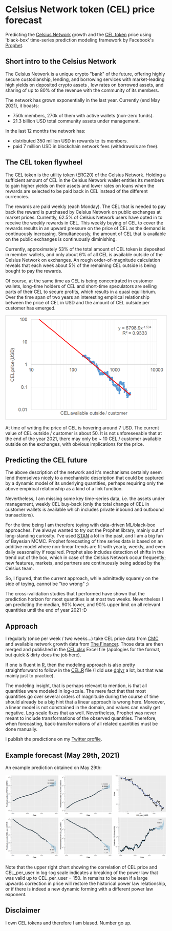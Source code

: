 # Celsius Network token (CEL) price forecast
Predicting the [Celsius Network](https://celsius.network) growth and the [CEL token](https://celsius.network/cel-token-explained/) price using 'black-box' time-series prediction modeling framework by Facebook's [Prophet](https://facebook.github.io/prophet/).

## Short intro to the Celsius Network

The Celsius Network is a unique crypto "bank" of the future, offering highly secure custodianship, lending, and borrowing services with market-leading high yields on deposited crypto assets , low rates on borrowed assets, and sharing of up to 80% of the revenue with the community of its members. 

The network has grown exponentially in the last year. Currently (end May 2021), it boasts:

- 750k members, 270k of them with active wallets (non-zero funds).
- 21.3 billion USD total community assets under management.

In the last 12 months the network has:

- distributed 350 million USD in rewards to its members.
- paid 7 million USD in blockchain network fees (withdrawals are free).

## The CEL token flywheel 

The CEL token is the utility token (ERC20) of the Celsius Network. Holding a sufficient amount of CEL in the Celsius Network wallet entitles its members to gain higher yields on their assets and lower rates on loans when the rewards are selected to  be paid back in CEL instead of the different currencies. 

The rewards are paid weekly (each Monday). The CEL that is needed to pay back the reward is purchased by Celsius Network on public exchanges at market prices. Currently, 62.5% of Celsius Network users have opted in to receive the weekly rewards in CEL. This weekly buying of CEL to cover the rewards results in an upward pressure on the price of CEL as the demand is continuously increasing. Simultaneously, the amount of CEL that is available on the public exchanges is continuously diminishing.

Currently, approximately 53% of the total amount of CEL token is deposited in member wallets, and only about 6% of all CEL is available outside of the Celsius Network on exchanges. An rough order-of-magnitude calculation reveals that each week about 5% of the remaining CEL outside is being bought to pay the rewards. 

Of course, at the same time as CEL is being concentrated in customer wallets, long-time holders of CEL and short-time speculators are selling parts of their CEL to secure profits, which results in a quasi equilibrium. Over the time span of two years an interesting empirical relationship between the price of CEL in USD and the amount of CEL outside per customer has emerged.

![](img/correlation.png)

At time of writing the price of CEL is hovering around 7 USD. The current value of CEL outside / customer is about 50. It is not unforeseeable that at the end of the year 2021, there may only be ~ 10 CEL / customer available outside on the exchanges, with obvious implications for the price.

## Predicting the CEL future

The above description of the network and it's mechanisms certainly seem lend themselves nicely to a mechanistic description that could be captured by a dynamic model of its underlying quantities, perhaps requiring only the above empirical relationship as a kind of a link function.

Nevertheless, I am missing some key time-series data, i.e. the assets under management, weekly CEL buy-back (only the total change of CEL in customer wallets is available which includes private inbound and outbound transactions).

For the time being I am therefore toying with data-driven ML/black-box approaches. I've always wanted to try out the Prophet library, mainly out of long-standing curiosity. I've used [STAN](https://mc-stan.org/) a lot in the past, and I am a big fan of Bayesian MCMC. Prophet forecasting of time series data is based on an additive model where non-linear trends are fit with yearly, weekly, and even daily seasonality if required. Prophet also includes  detection of shifts in the trend out of the box, which in case of the Celsius Network occur frequently; new features, markets, and partners are continuously being added by the Celsius team. 

So, I figured, that the current approach, while admittedly squarely on the side of toying, cannot be "too wrong" ;) 

The cross-validation studies that I performed have shown that the prediction horizon for most quantities is at most two weeks. Nevertheless I am predicting the median, 90% lower, and 90% upper limit on all relevant quantities until the end of year 2021 :D

## Approach

I regularly (once per week / two weeks...) take CEL price data from [CMC](https://coinmarketcap.com/currencies/celsius/historical-data/) and available network growth data from [The Financer](https://www.thefinancer.org/?page=coin&id=celsius-degree-token). Those data are then merged and published in the [CEL.xlsx](CEL.xlsx) Excel file (apologies for the format, but quick & dirty does the job here).

If one is fluent in [R](https://www.r-project.org/), then the modeling approach is also pretty straightforward to follow in the [CEL.R](CEL.R) file (I did use [dplyr](https://dplyr.tidyverse.org/) a lot, but that was mainly just to practice).

The modeling insight, that is perhaps relevant to mention, is that all quantities were modeled in log-scale. The mere fact that that most quantities go over several orders of magnitude during the course of time should already be a big hint that a linear approach is wrong here. Moreover, a linear model is not constrained in the domain, and values can easily get negative. Log-scale fixes that as well. Nevertheless, Prophet was never meant to include transformations of the observed quantities. Therefore, when forecasting, back-transformations of all related quantities must be done manually.

I publish the predictions on my [Twitter profile](https://twitter.com/hmatejx).

## Example forecast (May 29th, 2021)

An example prediction obtained on May 29th:

![](img/example_prediction.png)

Note that the upper right chart showing the correlation of CEL price and CEL_per_user in log-log scale indicates a breaking of the power law that was valid up to CEL_per_user = 150. In remains to be seen if a large upwards correction in price will restore the historical power law relationship, or if there is indeed a new dynamic forming with a different power law exponent.

## Disclaimer

I own CEL tokens and therefore I am biased. Number go up.
